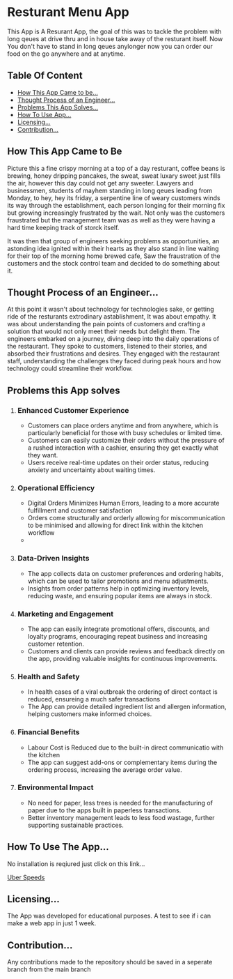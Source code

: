 <h1>Resturant Menu App</h1>

<p>
  This App is A Resurant App, the goal of this was to tackle the problem
  with long qeues at drive thru and in house take away of the resturant itself. 
  Now You don't have to stand in long qeues anylonger now you can order our food
  on the go anywhere and at anytime.
</p>

<h2>Table Of Content</h2>
<ul>
  <li><a href="#how-this-app-came-to-be">How This App Came to be...</a></li>
  <li><a href="#thoughts">Thought Process of an Engineer...</a></li>
  <li><a href="#solved">Problems This App Solves...</a></li>
  <li><a href="#how-to-use">How To Use App...</a></li>
  <li><a href="#licensing">Licensing...</a></li>
  <li><a href="#contribution">Contribution...</a></li>
</ul>

<h2 id="how-this-app-came-to-be">How This App Came to Be</h2>
<p>
  Picture this a fine crispy morning at a top of a day resturant, coffee beans is brewing, honey dripping pancakes, the sweat, sweat 
  luxary sweet just fills the air, however this day could not get any sweeter. Lawyers and businessmen, students of mayhem standing in long qeues leading from Monday,
  to hey, hey its friday, a serpentine line of weary customers winds its way through the establishment, each person longing for their morning fix but growing increasingly frustrated by 
  the wait. Not only was the customers fraustrated but the management team was as well as they were having a hard time keeping track of storck itself.

  It was then that group of engineers seeking problems as opportunities, an astonding idea ignited within their hearts as they also stand in line waiting for their
  top of the morning home brewed cafe, Saw the fraustration of the customers and the stock control team and decided to do something about it.
</p>

<h2 id="thoughts">Thought Process of an Engineer...</h2>
<p>
  At this point it wasn't about technology for technologies sake, or getting ride of the resturants extrodinary astablishment, It was about empathy. It was about understanding the pain 
  points of customers and crafting a solution that would not only meet their needs but delight them. The engineers embarked on a journey, diving deep into the daily operations of the 
  restaurant. They spoke to customers, listened to their stories, and absorbed their frustrations and desires. They engaged with the restaurant staff, understanding the challenges they 
  faced during peak hours and how technology could streamline their workflow.
</p>

<h2 id="solved">Problems this App solves</h2>
<ol>
  <li>
    <h3>Enhanced Customer Experience</h3>
    <ul>
      <li>Customers can place orders anytime and from anywhere, which is particularly beneficial for those with busy schedules or limited time.</li>
      <li>Customers can easily customize their orders without the pressure of a rushed interaction with a cashier, ensuring they get exactly what they want.</li>
      <li>Users receive real-time updates on their order status, reducing anxiety and uncertainty about waiting times.</li>
    </ul>
  </li>

  <li>
    <h3>Operational Efficiency</h3>
    <ul>
      <li>Digital Orders Minimizes Human Errors, leading to a more accurate fulfillment and customer satisfaction</li>
      <li>Orders come structurally and orderly allowing for miscommunication to be minimised and allowing for direct link within the kitchen workflow</li>
      <li></li>
    </ul>
  </li>

  <li>
    <h3>Data-Driven Insights</h3>
    <ul>
      <li>The app collects data on customer preferences and ordering habits, which can be used to tailor promotions and menu adjustments.</li>
      <li>Insights from order patterns help in optimizing inventory levels, reducing waste, and ensuring popular items are always in stock.</li>
    </ul>
  </li>

  <li>
    <h3>Marketing and Engagement</h3>
    <ul>
      <li>The app can easily integrate promotional offers, discounts, and loyalty programs, encouraging repeat business and increasing customer retention.</li>
      <li>Customers and clients can provide reviews and feedback directly on the app, providing valuable insights for continuous improvements.</li>
    </ul>
  </li>

  <li>
    <h3>Health and Safety</h3>
    <ul>
      <li>In health cases of a viral outbreak the ordering of direct contact is reduced, ensureing a much safer transactions</li>
      <li>The App can provide detailed ingredient list and allergen information, helping customers make informed choices.</li>
    </ul>
  </li>

  <li>
    <h3>Financial Benefits</h3>
    <ul>
      <li>Labour Cost is Reduced due to the built-in direct communicatio with the kitchen</li>
      <li>The app can suggest add-ons or complementary items during the ordering process, increasing the average order value.</li>
    </ul>
  </li>

  <li>
    <h3>Environmental Impact</h3>
    <ul>
      <li>No need for paper, less trees is needed for the manufacturing of paper due to the apps built in paperless transactions.
      </li>
      <li>
        Better inventory management leads to less food wastage, further supporting sustainable practices.
      </li>
    </ul>
  </li>
</ol>

<h2 id="how-to-use">How To Use The App...</h2>
<p>No installation is reqiured just click on this link...</p>
<a href="https://nk-dacoder-itvarsity.github.io/Module-3-Assessment-2/index.html">Uber Speeds</a>
<h2 id="licensing">Licensing...</h2>
<p>
  The App was developed for educational purposes. A test to see
  if i can make a web app in just 1 week.
</p>
<h2 id="contribution">Contribution...</h2>
<p>
  Any contributions made to the repository should be saved in a seperate branch from the main branch
</p>
